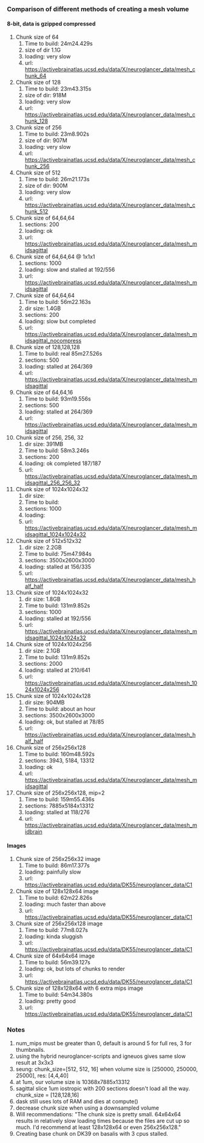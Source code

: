 ### Comparison of different methods of creating a mesh volume
#### 8-bit, data is gzipped compressed

1. Chunk size of 64
    1. Time to build: 24m24.429s  
    1. size of dir 1.1G
    1. loading: very slow
    1. url: https://activebrainatlas.ucsd.edu/data/X/neuroglancer_data/mesh_chunk_64 
1. Chunk size of 128
    1. Time to build:   23m43.315s
    1. size of dir: 918M
    1. loading: very slow
    1. url: https://activebrainatlas.ucsd.edu/data/X/neuroglancer_data/mesh_chunk_128
1. Chunk size of 256
    1. Time to build:   23m8.902s
    1. size of dir: 907M
    1. loading: very slow
    1. url: https://activebrainatlas.ucsd.edu/data/X/neuroglancer_data/mesh_chunk_256 
1. Chunk size of 512
    1. Time to build: 26m21.173s   
    1. size of dir: 900M
    1. loading: very slow
    1. url: https://activebrainatlas.ucsd.edu/data/X/neuroglancer_data/mesh_chunk_512
1. Chunk size of 64,64,64
    1. sections: 200
    1. loading: ok
    1. url: https://activebrainatlas.ucsd.edu/data/X/neuroglancer_data/mesh_midsagittal 
1. Chunk size of 64,64,64 @ 1x1x1
    1. sections: 1000
    1. loading: slow and stalled at 192/556
    1. url: https://activebrainatlas.ucsd.edu/data/X/neuroglancer_data/mesh_midsagittal 
1. Chunk size of 64,64,64
    1. Time to build: 56m22.163s
    1. dir size: 1.4GB   
    1. sections: 200
    1. loading: slow but completed
    1. url: https://activebrainatlas.ucsd.edu/data/X/neuroglancer_data/mesh_midsagittal_nocompress 
1. Chunk size of 128,128,128
    1. Time to build: real	85m27.526s
    1. sections: 500
    1. loading: stalled at 264/369
    1. url: https://activebrainatlas.ucsd.edu/data/X/neuroglancer_data/mesh_midsagittal
1. Chunk size of 64,64,16
    1. Time to build: 93m19.556s
    1. sections: 500
    1. loading: stalled at 264/369
    1. url: https://activebrainatlas.ucsd.edu/data/X/neuroglancer_data/mesh_midsagittal
1. Chunk size of 256, 256, 32
    1. dir size: 391MB
    1. Time to build: 58m3.246s
    1. sections: 200
    1. loading: ok completed 187/187
    1. url: https://activebrainatlas.ucsd.edu/data/X/neuroglancer_data/mesh_midsagittal_256_256_32
1. Chunk size of 1024x1024x32
    1. dir size: 
    1. Time to build: 
    1. sections: 1000
    1. loading: 
    1. url: https://activebrainatlas.ucsd.edu/data/X/neuroglancer_data/mesh_midsagittal_1024x1024x32
1. Chunk size of 512x512x32
    1. dir size: 2.2GB
    1. Time to build: 75m47.984s
    1. sections: 3500x2600x3000
    1. loading: stalled at 156/335
    1. url: https://activebrainatlas.ucsd.edu/data/X/neuroglancer_data/mesh_half_half
1. Chunk size of 1024x1024x32
    1. dir size: 1.8GB
    1. Time to build: 131m9.852s
    1. sections: 1000
    1. loading: stalled at 192/556
    1. url: https://activebrainatlas.ucsd.edu/data/X/neuroglancer_data/mesh_midsagittal_1024x1024x32
1. Chunk size of 1024x1024x256
    1. dir size: 2.1GB
    1. Time to build: 131m9.852s
    1. sections: 2000
    1. loading: stalled at 210/641 
    1. url: https://activebrainatlas.ucsd.edu/data/X/neuroglancer_data/mesh_1024x1024x256
1. Chunk size of 1024x1024x128
    1. dir size: 904MB
    1. Time to build: about an hour
    1. sections: 3500x2600x3000
    1. loading: ok, but stalled at 78/85
    1. url: https://activebrainatlas.ucsd.edu/data/X/neuroglancer_data/mesh_half_half
1. Chunk size of 256x256x128
    1. Time to build: 160m48.592s
    1. sections: 3943, 5184, 13312
    1. loading: ok 
    1. url: https://activebrainatlas.ucsd.edu/data/X/neuroglancer_data/mesh_midsagittal
1. Chunk size of 256x256x128, mip=2
    1. Time to build: 159m55.436s
    1. sections: 7885x5184x13312
    1. loading: stalled at 118/276
    1. url: https://activebrainatlas.ucsd.edu/data/X/neuroglancer_data/mesh_midbrain
#### Images   
1. Chunk size of 256x256x32 image
    1. Time to build: 86m17.377s
    1. loading: painfully slow
    1. url: https://activebrainatlas.ucsd.edu/data/DK55/neuroglancer_data/C1
1. Chunk size of 128x128x64 image
    1. Time to build: 62m22.826s
    1. loading: much faster than above
    1. url: https://activebrainatlas.ucsd.edu/data/DK55/neuroglancer_data/C1
1. Chunk size of 256x256x128 image
    1. Time to build: 77m8.027s
    1. loading: kinda sluggish
    1. url: https://activebrainatlas.ucsd.edu/data/DK55/neuroglancer_data/C1
1. Chunk size of 64x64x64 image
    1. Time to build: 56m39.127s
    1. loading: ok, but lots of chunks to render
    1. url: https://activebrainatlas.ucsd.edu/data/DK55/neuroglancer_data/C1
1. Chunk size of 128x128x64 with 6 extra mips image
    1. Time to build: 54m34.380s
    1. loading: pretty good
    1. url: https://activebrainatlas.ucsd.edu/data/DK55/neuroglancer_data/C1
### Notes
1. num_mips must be greater than 0, default is around 5 for full res, 3 for thumbnails.
1. using the hybrid neuroglancer-scripts and igneuos gives same slow result at 3x3x3
1. seung: chunk_size=[512, 512, 16] when volume size is [250000, 250000, 25000], res: [4,4,40]
1. at 1um, our volume size is 10368x7885x13312
1. sagittal slice 1um iostropic with 200 sections doesn't load all the way. chunk_size = [128,128,16]
1. dask still uses lots of RAM and dies at compute()
1. decrease chunk size when using a downsampled volume
1. Will recommendations: "The chunk size is pretty small. 64x64x64 results in relatively slow 
   loading times because the files are cut up so much. I'd recommend at least 128x128x64 
   or even 256x256x128."
1. Creating base chunk on DK39 on basalis with 3 cpus stalled.

